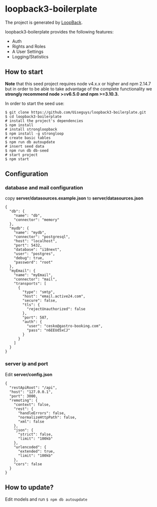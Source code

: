 # loopback3-boilerplate

The project is generated by [LoopBack](http://loopback.io).

loopback3-boilerplate provides the following features:

* Auth
* Rights and Roles
* A User Settings
* Logging/Statistics

## How to start

**Note** that this seed project requires node v4.x.x or higher and npm 2.14.7 but in order to be able to take advantage of the complete functionality we **strongly recommend node >=v6.5.0 and npm >=3.10.3.**

In order to start the seed use:

    $ git clone https://github.com/Uiseguys/loopback3-boilerplate.git
    $ cd loopback3-boilerplate
    # install the project's dependencies
    $ npm install
    # install strongloopback
    $ npm install -g strongloop
    # create basic tables
    $ npm run db autoupdate
    # insert seed data
    $ npm run db db-seed
    # start project
    $ npm start  

## Configuration

### database and mail configuration

copy **server/datasources.example.json** to **server/datasources.json**

    {
      "db": {
        "name": "db",
        "connector": "memory"
      },
      "mydb": {
        "name": "mydb",
        "connector": "postgresql",
        "host": "localhost",
        "port": 5432,
        "database": "i18next",
        "user": "postgres",
        "debug": true,
        "password": "root"
      },
      "myEmail": {
        "name": "myEmail",
        "connector": "mail",
        "transports": [
          {
            "type": "smtp",
            "host": "email.active24.com",
            "secure": false,
            "tls": {
              "rejectUnauthorized": false
            },
            "port": 587,
            "auth": {
              "user": "cesko@gastro-booking.com",
              "pass": "n6EEUd5xCJ"
            }
          }
        ]
      }
    }

### server ip and port

Edit **server/config.json**

    {
      "restApiRoot": "/api",
      "host": "127.0.0.1",
      "port": 3000,
      "remoting": {
        "context": false,
        "rest": {
          "handleErrors": false,
          "normalizeHttpPath": false,
          "xml": false
        },
        "json": {
          "strict": false,
          "limit": "100kb"
        },
        "urlencoded": {
          "extended": true,
          "limit": "100kb"
        },
        "cors": false
      }
    }

## How to update?

Edit models and run `$ npm db autoupdate`
